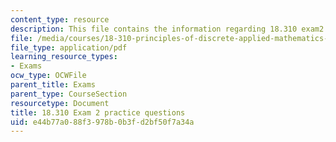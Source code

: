 ```yaml
---
content_type: resource
description: This file contains the information regarding 18.310 exam2 practice questions.
file: /media/courses/18-310-principles-of-discrete-applied-mathematics-fall-2013/e44b77a088f3978b0b3fd2bf50f7a34a_MIT18_310F13_PracExam3.pdf
file_type: application/pdf
learning_resource_types:
- Exams
ocw_type: OCWFile
parent_title: Exams
parent_type: CourseSection
resourcetype: Document
title: 18.310 Exam 2 practice questions
uid: e44b77a0-88f3-978b-0b3f-d2bf50f7a34a
---
```

